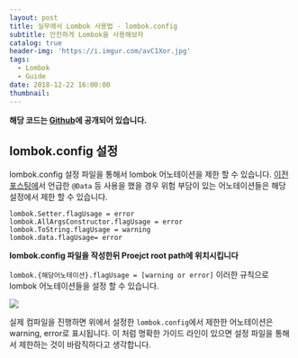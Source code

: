 ```yaml
---
layout: post
title: 실무에서 Lombok 사용법 - lombok.config
subtitle: 안전하게 Lombok을 사용해보자
catalog: true
header-img: 'https://i.imgur.com/avC1Xor.jpg'
tags:
  - Lombok
  - Guide
date: 2018-12-22 16:00:00
thumbnail:
---
```




**해당 코드는 [Github](https://github.com/cheese10yun/blog-sample/tree/master/lombok)에 공개되어 있습니다.**

## lombok.config 설정

lombok.config 설정 파일을 통해서 lombok 어노테이션을 제한 할 수 있습니다. [이전 포스팅에](https://cheese10yun.github.io/lombok/)서 언급한 `@Data` 등 사용을 했을 경우 위험 부담이 있는 어노테이션들은 해당 설정에서 제한 할 수 있습니다.


```config
lombok.Setter.flagUsage = error
lombok.AllArgsConstructor.flagUsage = error
lombok.ToString.flagUsage = warning
lombok.data.flagUsage= error
```
**lombok.config 파일을 작성한뒤 Proejct root path에 위치시킵니다**

`lombok.{해당어노테이션}.flagUsage = [warning or error]` 이러한 규칙으로 lombok 어노테이션들을 설정 할 수 있습니다.

![](https://github.com/cheese10yun/blog-sample/blob/master/lombok/assets/lombok-config.png?raw=true)

실제 컴파일을 진행하면 위에서 설정한 `lombok.config`에서 제한한 어노테이션은 warning, error로 표시됩니다.
이 처럼 명확한 가이드 라인이 있으면 설정 파일을 통해서 제한하는 것이 바람직하다고 생각합니다.